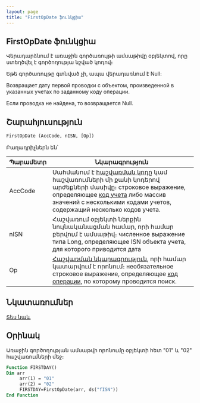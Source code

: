 ```yaml
---
layout: page
title: "FirstOpDate ֆունկցիա"
---
```


## FirstOpDate ֆունկցիա

Վերադարձնում է առաջին գործառույթի ամսաթիվը օբյեկտով, որը ստեղծվել է գործողությա նշված կոդով։

Եթե գործառույթը  գտնված չի, ապա վերադառնում է Null։

Возвращает дату первой проводки c объектом, произведенной в указанных учетах по заданному коду операции.

Если проводка не найдена, то возвращается Null.


## Շարահյուսություն

```vb
FirstOpDate (AccCode, nISN, [Op])
```

Բաղադրիչներն են՝


| Պարամետր | Նկարագրություն |
|--|--|
| AccCode | Սահմանում է [հաշվառման կոդը](../../../Defs/Accounting.md) կամ հաշվառումների մի քանի կոդերով արժեքների մասիվը։ строковое выражение, определяющее [код учета](../../../Defs/Accounting.html) либо массив значений с несколькими кодами учетов, содержащий несколько кодов учета. |
| nISN | Հաշվառում օբյեկտի ներքին նույնականացման համար, որի համար բերվում է ամսաթիվ։ численное выражение типа Long, определяющее ISN объекта учета, для которого приводится дата |
| Op | [Հաշվառման նկարագրություն](../../../Defs/Accounting.md), որի համար կատարվում է որոնում։ необязательное строковое выражение, определяющее [код операции](../../../Defs/Accounting.md), по которому проводится поиск. |



## Նկատառումներ

[Տես նաև](LastOpDate.html)


## Օրինակ

Առաջին գործողության ամսաթվի որոնումը օբյեկտի հետ "01" և "02" հաշվառումների մեջ։

```vb
Function FIRSTDAY() 
Dim arr
     arr(1) = "01"
     arr(2) = "02"
     FIRSTDAY=FirstOpDate(arr, ds("fISN"))
End Function
```
